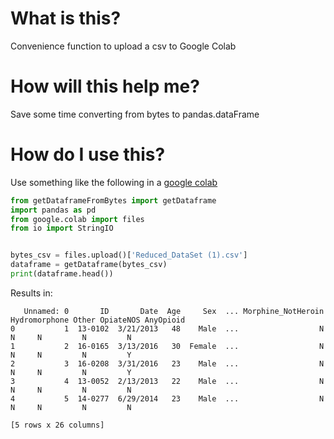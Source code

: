 # What is this?
Convenience function to upload a csv to Google Colab

# How will this help me?
Save some time converting from bytes to pandas.dataFrame

# How do I use this?
Use something like the following in a [google colab](https://colab.research.google.com/)
```python
from getDataframeFromBytes import getDataframe
import pandas as pd
from google.colab import files
from io import StringIO


bytes_csv = files.upload()['Reduced_DataSet (1).csv']
dataframe = getDataframe(bytes_csv)
print(dataframe.head())
```
Results in:
```
   Unnamed: 0       ID       Date  Age     Sex  ... Morphine_NotHeroin Hydromorphone Other OpiateNOS AnyOpioid
0           1  13-0102  3/21/2013   48    Male  ...                  N             N     N         N         N
1           2  16-0165  3/13/2016   30  Female  ...                  N             N     N         N         Y
2           3  16-0208  3/31/2016   23    Male  ...                  N             N     N         N         Y
3           4  13-0052  2/13/2013   22    Male  ...                  N             N     N         N         N
4           5  14-0277  6/29/2014   23    Male  ...                  N             N     N         N         N

[5 rows x 26 columns]
```
